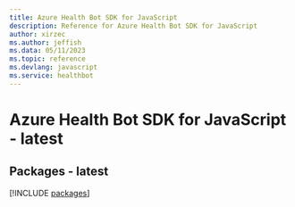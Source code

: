 ```yaml
---
title: Azure Health Bot SDK for JavaScript
description: Reference for Azure Health Bot SDK for JavaScript
author: xirzec
ms.author: jeffish
ms.data: 05/11/2023
ms.topic: reference
ms.devlang: javascript
ms.service: healthbot
---
```

# Azure Health Bot SDK for JavaScript - latest
## Packages - latest
[!INCLUDE [packages](health-bot-index.md)]